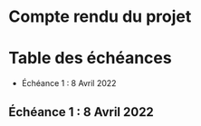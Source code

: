 # Compte rendu du projet

# Table des échéances

-   Échéance 1 : 8 Avril 2022

## Échéance 1 : 8 Avril 2022

#
